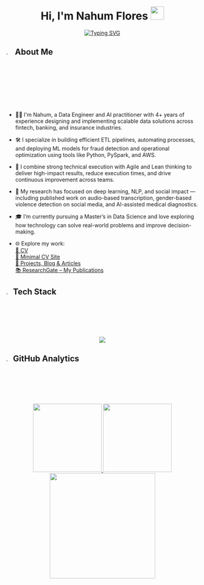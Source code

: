 
<h1 align="center">Hi, I'm Nahum Flores <img src="https://media.giphy.com/media/hvRJCLFzcasrR4ia7z/giphy.gif" width="35"></h1>

<p align="center">
  <a href="https://git.io/typing-svg"><img src="https://readme-typing-svg.demolab.com?font=Cascadia+Code&size=30&duration=4000&pause=500&color=05C35C&center=true&vCenter=true&random=false&width=700&height=80&lines=Data+Engineer;Data+Science+Master's+Student;ML+Engineer;Software+Developer;AI+Researcher" alt="Typing SVG" /></a>
</p>

## <img src="https://img.icons8.com/?size=100&id=F9ipR5cXjxhq&format=png&color=000000" width="3.5%"> About Me

- 👨‍💻 I'm Nahum, a Data Engineer and AI practitioner with 4+ years of experience designing and implementing scalable data solutions across fintech, banking, and insurance industries.

- 🛠️ I specialize in building efficient ETL pipelines, automating processes, and deploying ML models for fraud detection and operational optimization using tools like Python, PySpark, and AWS.

- 🚀 I combine strong technical execution with Agile and Lean thinking to deliver high-impact results, reduce execution times, and drive continuous improvement across teams.

- 🧠 My research has focused on deep learning, NLP, and social impact — including published work on audio-based transcription, gender-based violence detection on social media, and AI-assisted medical diagnostics.

- 🎓 I’m currently pursuing a Master’s in Data Science and love exploring how technology can solve real-world problems and improve decision-making.

- 🌐 Explore my work:  
  [💼 CV](https://nahumfolio.vercel.app/)  
  [🧾 Minimal CV Site](https://sweet-panda-b2d366.netlify.app/)  
  [🧠 Projects, Blog & Articles](https://portfolio-nahum-fg.vercel.app/)  
  [📚 ResearchGate – My Publications](https://www.researchgate.net/profile/Nahum-Flores-Gutierrez)

## <img src="https://media2.giphy.com/media/QssGEmpkyEOhBCb7e1/giphy.gif?cid=ecf05e47a0n3gi1bfqntqmob8g9aid1oyj2wr3ds3mg700bl&rid=giphy.gif" width="2.5%"> Tech Stack

<p align="center">
  <a>
    <img src="https://skillicons.dev/icons?i=aws,gcp,docker,linux,ubuntu,python,scala,java,cpp,js,ts,nodejs,react,express,graphql,fastapi,flask,pytorch,tensorflow,sklearn,postgres,mysql,mongodb,dynamodb,git,github,bitbucket" />

  </a>
</p>

## <img src="https://raw.githubusercontent.com/7oSkaaa/7oSkaaa/main/Images/Statistics.gif" width="2.5%"> GitHub Analytics

<p align="center">
<a href="https://github.com/NahumFGz">
  <img height="180em" src="https://github-readme-stats-eight-theta.vercel.app/api?username=NahumFGz&show_icons=true&include_all_commits=true&count_private=true&theme=tokyonight"/>
  <img height="180em" src="https://github-readme-stats-eight-theta.vercel.app/api/top-langs/?username=NahumFGz&layout=compact&langs_count=8&theme=tokyonight"/>
  <img height="277em" src="https://github-readme-activity-graph.vercel.app/graph?username=NahumFGz&bg_color=1a1b27&color=aa82d9&line=628edb&point=64bfaf&area=true&hide_border=false&include_all_commits=true&count_private=true">
</a>
</p>
